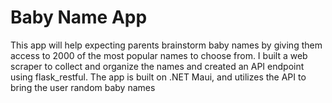 # Baby Name App

This app will help expecting parents brainstorm baby names by giving them
access to 2000 of the most popular names to choose from. I built a web scraper
to collect and organize the names and created an API endpoint using flask_restful.
The app is built on .NET Maui, and utilizes the API to bring the user random baby names